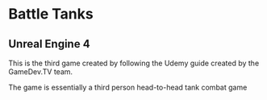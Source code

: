 # Battle Tanks
## Unreal Engine 4


This is the third game created by following the Udemy guide created by the GameDev.TV team.

The game is essentially a third person head-to-head tank combat game
